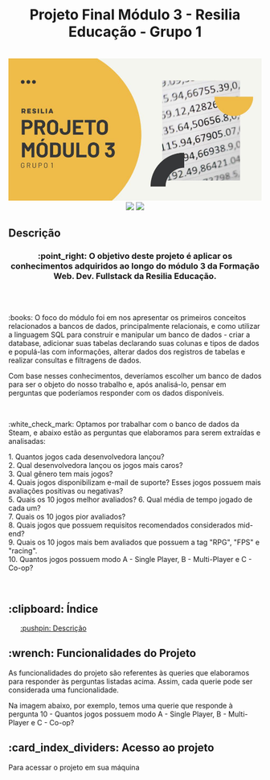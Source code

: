 <h1 align='center'> Projeto Final Módulo 3 - Resilia Educação - Grupo 1 </h1>
<br>

<img src=/img/imagemCapa.jpg />

<div align='center'>
    <img src="https://img.shields.io/badge/MySQL-005C84?style=for-the-badge&logo=mysql&logoColor=white" />
    <img src="https://img.shields.io/badge/Steam-000000?style=for-the-badge&logo=steam&logoColor=white" />
</div>

<h2 id='descricao'> Descrição </h2>

<h3 align='center'>
    :point_right: O objetivo deste projeto é aplicar os conhecimentos adquiridos ao longo do módulo 3 da Formação Web. Dev. Fullstack da Resilia Educação.
</h3>
<br><br>

<p>
    :books: O foco do módulo foi em nos apresentar os primeiros conceitos relacionados a bancos de dados, principalmente relacionais, e como utilizar a linguagem SQL
    para construir e manipular um banco de dados - criar a database, adicionar suas tabelas declarando suas colunas e tipos de dados e populá-las com informações,         alterar dados dos registros de tabelas e realizar consultas e filtragens de dados.
</p>

<p>
    Com base nesses conhecimentos, deveríamos escolher um banco de dados para ser o objeto do nosso trabalho e, após analisá-lo, pensar em perguntas que 
    poderíamos responder com os dados disponíveis. 
</p>
<br>

<p> 
    :white_check_mark: Optamos por trabalhar com o banco de dados da Steam, e abaixo estão as perguntas que elaboramos para serem extraídas e analisadas:
</p>

<div>
    <p> 
      1. Quantos jogos cada desenvolvedora lançou? <br>
      2. Qual desenvolvedora lançou os jogos mais caros? <br> 
      3. Qual gênero tem mais jogos? <br>
      4. Quais jogos disponibilizam e-mail de suporte? Esses jogos possuem mais avaliações positivas ou negativas? <br>
      5. Quais os 10 jogos melhor avaliados?
      6. Qual média de tempo jogado de cada um? <br>
      7. Quais os 10 jogos pior avaliados? <br>
      8. Quais jogos que possuem requisitos recomendados considerados mid-end? <br>
      9. Quais os 10 jogos mais bem avaliados que possuem a tag "RPG", "FPS" e "racing". <br>
      10. Quantos jogos possuem modo A - Single Player, B - Multi-Player e C - Co-op? 
    </p>
</div>
<br>

<div>
    <h2> :clipboard: Índice </h2>
    <ul>
        <a href='#descricao'> :pushpin: Descrição </a>
    </ul>
</div>

<h2> :wrench: Funcionalidades do Projeto </h2>

<p>
    As funcionalidades do projeto são referentes às queries que elaboramos para responder às perguntas listadas acima. Assim, cada querie pode ser considerada uma         funcionalidade.
</p> 

<p>
    Na imagem abaixo, por exemplo, temos uma querie que responde à pergunta 10 - Quantos jogos possuem modo A - Single Player, B - Multi-Player e C - Co-op? 

<br>

<h2> :card_index_dividers: Acesso ao projeto </h2> 

<p> Para acessar o projeto em sua máquina


